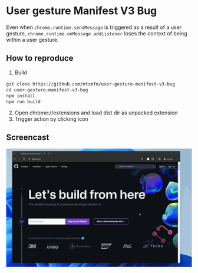 # User gesture Manifest V3 Bug

Even when `chrome.runtime.sendMessage` is triggered as a result of a user gesture, `chrome.runtime.onMessage.addListener` loses the context of being within a user gesture.

## How to reproduce

1. Build

```
git clone https://github.com/mtsmfm/user-gesture-manifest-v3-bug
cd user-gesture-manifest-v3-bug
npm install
npm run build
```

2. Open chrome://extensions and load dist dir as unpacked extension
3. Trigger action by clicking icon

## Screencast

![](./demo/bug.gif)
